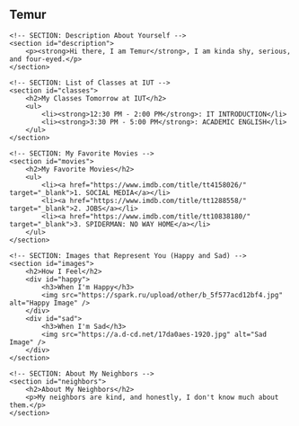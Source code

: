<!DOCTYPE html>
<html lang="en">
<head>
    <meta charset="UTF-8">
    <meta name="viewport" content="width=device-width, initial-scale=1.0">
    <title>Temur's Homepage</title>
    <link rel="stylesheet" href="styles.css">
</head>
<body>
    <!-- SECTION: Your Name -->
    <section id="name">
        <h1>Temur</h1>
    </section>

    <!-- SECTION: Description About Yourself -->
    <section id="description">
        <p><strong>Hi there, I am Temur</strong>, I am kinda shy, serious, and four-eyed.</p>
    </section>

    <!-- SECTION: List of Classes at IUT -->
    <section id="classes">
        <h2>My Classes Tomorrow at IUT</h2>
        <ul>
            <li><strong>12:30 PM - 2:00 PM</strong>: IT INTRODUCTION</li>
            <li><strong>3:30 PM - 5:00 PM</strong>: ACADEMIC ENGLISH</li>
        </ul>
    </section>

    <!-- SECTION: My Favorite Movies -->
    <section id="movies">
        <h2>My Favorite Movies</h2>
        <ul>
            <li><a href="https://www.imdb.com/title/tt4158026/" target="_blank">1. SOCIAL MEDIA</a></li>
            <li><a href="https://www.imdb.com/title/tt1288558/" target="_blank">2. JOBS</a></li>
            <li><a href="https://www.imdb.com/title/tt10838180/" target="_blank">3. SPIDERMAN: NO WAY HOME</a></li>
        </ul>
    </section>

    <!-- SECTION: Images that Represent You (Happy and Sad) -->
    <section id="images">
        <h2>How I Feel</h2>
        <div id="happy">
            <h3>When I'm Happy</h3>
            <img src="https://spark.ru/upload/other/b_5f577acd12bf4.jpg" alt="Happy Image" />
        </div>
        <div id="sad">
            <h3>When I'm Sad</h3>
            <img src="https://a.d-cd.net/17da0aes-1920.jpg" alt="Sad Image" />
        </div>
    </section>

    <!-- SECTION: About My Neighbors -->
    <section id="neighbors">
        <h2>About My Neighbors</h2>
        <p>My neighbors are kind, and honestly, I don't know much about them.</p>
    </section>
</body>
</html>
